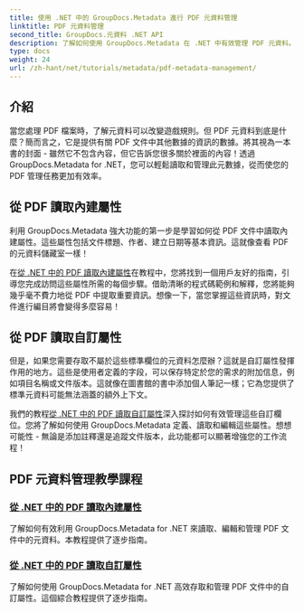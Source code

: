 ```yaml
---
title: 使用 .NET 中的 GroupDocs.Metadata 進行 PDF 元資料管理
linktitle: PDF 元資料管理
second_title: GroupDocs.元資料 .NET API
description: 了解如何使用 GroupDocs.Metadata 在 .NET 中有效管理 PDF 元資料。這個綜合指南涵蓋了從新增、編輯和提取元資料到在 .NET 應用程式中無縫實施的最佳實踐的所有內容。
type: docs
weight: 24
url: /zh-hant/net/tutorials/metadata/pdf-metadata-management/
---
```

## 介紹

當您處理 PDF 檔案時，了解元資料可以改變遊戲規則。但 PDF 元資料到底是什麼？簡而言之，它是提供有關 PDF 文件中其他數據的資訊的數據。將其視為一本書的封面 - 雖然它不包含內容，但它告訴您很多關於裡面的內容！透過 GroupDocs.Metadata for .NET，您可以輕鬆讀取和管理此元數據，從而使您的 PDF 管理任務更加有效率。

## 從 PDF 讀取內建屬性

利用 GroupDocs.Metadata 強大功能的第一步是學習如何從 PDF 文件中讀取內建屬性。這些屬性包括文件標題、作者、建立日期等基本資訊。這就像查看 PDF 的元資料儲藏室一樣！

在[從 .NET 中的 PDF 讀取內建屬性](./reading-built-in-properties-from-pdf/)在教程中，您將找到一個用戶友好的指南，引導您完成訪問這些屬性所需的每個步驟。借助清晰的程式碼範例和解釋，您將能夠幾乎毫不費力地從 PDF 中提取重要資訊。想像一下，當您掌握這些資訊時，對文件進行編目將會變得多麼容易！

## 從 PDF 讀取自訂屬性

但是，如果您需要存取不屬於這些標準欄位的元資料怎麼辦？這就是自訂屬性發揮作用的地方。這些是使用者定義的字段，可以保存特定於您的需求的附加信息，例如項目名稱或文件版本。這就像在圖書館的書中添加個人筆記一樣；它為您提供了標準元資料可能無法涵蓋的額外上下文。

我們的教程[從 .NET 中的 PDF 讀取自訂屬性](./reading-custom-properties-from-pdf/)深入探討如何有效管理這些自訂欄位。您將了解如何使用 GroupDocs.Metadata 定義、讀取和編輯這些屬性。想想可能性 - 無論是添加註釋還是追蹤文件版本，此功能都可以顯著增強您的工作流程！

## PDF 元資料管理教學課程
### [從 .NET 中的 PDF 讀取內建屬性](./reading-built-in-properties-from-pdf/)
了解如何有效利用 GroupDocs.Metadata for .NET 來讀取、編輯和管理 PDF 文件中的元資料。本教程提供了逐步指南。
### [從 .NET 中的 PDF 讀取自訂屬性](./reading-custom-properties-from-pdf/)
了解如何使用 GroupDocs.Metadata for .NET 高效存取和管理 PDF 文件中的自訂屬性。這個綜合教程提供了逐步指南。